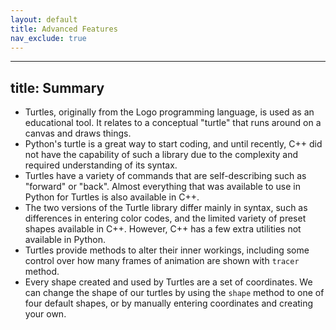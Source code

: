 ```yaml
---
layout: default
title: Advanced Features
nav_exclude: true
---
```


---
title: Summary
---

-   Turtles, originally from the Logo programming language, is used as
    an educational tool. It relates to a conceptual "turtle" that runs
    around on a canvas and draws things.
-   Python's turtle is a great way to start coding, and until recently,
    C++ did not have the capability of such a library due to the
    complexity and required understanding of its syntax.
-   Turtles have a variety of commands that are self-describing such as
    "forward" or "back". Almost everything that was available to use in
    Python for Turtles is also available in C++.
-   The two versions of the Turtle library differ mainly in syntax, such
    as differences in entering color codes, and the limited variety of
    preset shapes available in C++. However, C++ has a few extra
    utilities not available in Python.
-   Turtles provide methods to alter their inner workings, including
    some control over how many frames of animation are shown with
    `tracer` method.
-   Every shape created and used by Turtles are a set of coordinates. We
    can change the shape of our turtles by using the `shape` method to
    one of four default shapes, or by manually entering coordinates and
    creating your own.
